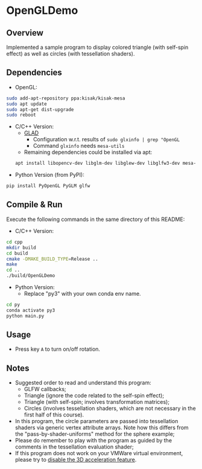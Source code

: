 # OpenGLDemo 

## Overview

Implemented a sample program to display colored triangle (with self-spin effect)
as well as circles (with tessellation shaders). 

## Dependencies

- OpenGL:
```bash
sudo add-apt-repository ppa:kisak/kisak-mesa
sudo apt update
sudo apt-get dist-upgrade
sudo reboot
```
- C/C++ Version: 
  - [GLAD](https://glad.dav1d.de/)
    - Configuration w.r.t. results of `sudo glxinfo | grep "OpenGL`
    - Command `glxinfo` needs `mesa-utils`
  - Remaining dependencies could be installed via apt:
  ```bash
  apt install libopencv-dev libglm-dev libglew-dev libglfw3-dev mesa-utils libx11-dev libxi-dev libxrandr-dev
  ```
- Python Version (from PyPI):
```bash
pip install PyOpenGL PyGLM glfw
```

## Compile & Run

Execute the following commands in the same directory of this README: 

- C/C++ Version: 
```bash
cd cpp
mkdir build
cd build
cmake -DMAKE_BUILD_TYPE=Release ..
make 
cd ..
./build/OpenGLDemo
```
- Python Version:
  - Replace "py3" with your own conda env name.
```bash
cd py
conda activate py3
python main.py
```

## Usage

- Press key `A` to turn on/off rotation. 

## Notes

- Suggested order to read and understand this program: 
  - GLFW callbacks;
  - Triangle (ignore the code related to the self-spin effect);
  - Triangle (with self-spin; involves transformation matrices);
  - Circles (involves tessellation shaders, which are not necessary in the first half of this course). 
- In this program, the circle parameters are passed into tessellation shaders via generic vertex attribute arrays. 
  Note how this differs from the "pass-by-shader-uniforms" method for the sphere example; 
- Please do remember to play with the program as guided by the comments in the tessellation evaluation shader;
- If this program does not work on your VMWare virtual environment, 
  please try to [disable the 3D acceleration feature](https://kb.vmware.com/s/article/59146). 
